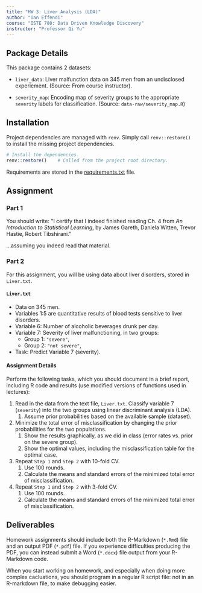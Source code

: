 ```yaml
---
title: "HW 3: Liver Analysis (LDA)"
author: "Ian Effendi"
course: "ISTE 780: Data Driven Knowledge Discovery"
instructor: "Professor Qi Yu"
---
```


## Package Details

<!-- HW3 -->

This package contains 2 datasets:

* `liver_data`: Liver malfunction data on 345 men from an undisclosed experiement. (Source: From course instructor).

* `severity_map`: Encoding map of severity groups to the appropriate `severity` labels for classification. (Source: `data-raw/severity_map.R`)

## Installation

Project dependencies are managed with `renv`. Simply call `renv::restore()` to install the missing project dependencies.

```R
# Install the dependencies.
renv::restore()    # Called from the project root directory.
```

Requirements are stored in the [requirements.txt](requirements.txt) file.

## Assignment

### Part 1

You should write: "I certify that I indeed finished reading Ch. 4 from *An Introduction to Statistical Learning*, by James Gareth, Daniela Witten, Trevor Hastie, Robert Tibshirani."

...assuming you indeed read that material.

### Part 2

For this assignment, you will be using data about liver disorders, stored in `Liver.txt`.

#### `Liver.txt`

- Data on 345 men.
- Variables 1:5 are quantitative results of blood tests sensitive to liver disorders.
- Variable 6: Number of alcoholic beverages drunk per day.
- Variable 7: Severity of liver malfunctioning, in two groups:
  - Group 1: `"severe"`,
  - Group 2: `"not severe"`,
- Task: Predict Variable 7 (severity).

#### Assignment Details

Perform the following tasks, which you should document in a brief report, including R code and results (use modified versions of functions used in lectures):

1. Read in the data from the text file, `Liver.txt`. Classify variable 7 (`severity`) into the two groups using linear discriminant analysis (LDA).
   1. Assume prior probabilities based on the available sample (dataset).
2. Minimize the total error of misclassification by changing the prior probabilities for the two populations.
   1. Show the results graphically, as we did in class (error rates vs. prior on the severe group).
   2. Show the optimal values, including the misclassification table for the optimal case.
3. Repeat `Step 1` and `Step 2` with 10-fold CV.
   1. Use 100 rounds.
   2. Calculate the means and standard errors of the minimized total error of misclassification.
5. Repeat `Step 1` and `Step 2` with 3-fold CV.
   1. Use 100 rounds.
   2. Calculate the means and standard errors of the minimized total error of misclassification.

## Deliverables

Homework assignments should include both the R-Markdown (`*.Rmd`) file and an output PDF (`*.pdf`) file. If you experience difficulties producing the PDF, you can instead submit a Word (`*.docx`) file output from your R-Markdown code.

When you start working on homework, and especially when doing more complex cacluations, you should program in a regular R script file: not in an R-markdown file, to make debugging easier.
